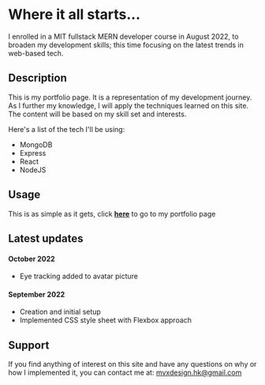 # Where it all starts...

I enrolled in a MIT fullstack MERN developer course in August 2022, to broaden my development skills; this time focusing on the latest trends in web-based tech. 


## Description

This is my portfolio page. It is a representation of my development journey. As I further my knowledge, I will apply the techniques learned on this site. The content will be based on my skill set and interests.

Here's a list of the tech I'll be using:
* MongoDB
* Express
* React
* NodeJS


## Usage

This is as simple as it gets, click **[here](https://mike-veilleux.github.io)** to go to my portfolio page


## Latest updates

#### October 2022
* Eye tracking added to avatar picture

#### September 2022
* Creation and initial setup
* Implemented CSS style sheet with Flexbox approach


## Support

If you find anything of interest on this site and have any questions on why or how I implemented it, you can contact me at: mvxdesign.hk@gmail.com


